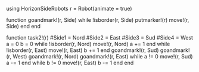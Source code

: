 using HorizonSideRobots
r = Robot(animate = true)
 
function goandmark!(r, Side)
    while !isborder(r, Side)
        putmarker!(r)
        move!(r, Side)
    end
end
 
 
function task2!(r)
	#Side1 = Nord
	#Side2 = East
	#Side3 = Sud 
	#Side4 = West
    a = 0
    b = 0
    while !isborder(r, Nord)
        move!(r, Nord)
        a += 1
    end
    while !isborder(r, East)
        move!(r, East)
        b += 1
    end
    goandmark!(r, Sud)
    goandmark!(r, West)
    goandmark!(r, Nord)
    goandmark!(r, East)
    while a != 0
        move!(r, Sud)
        a -= 1
    end
    while b != 0
        move!(r, East)
        b -= 1
    end
end
